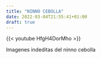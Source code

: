 ```yaml
---
title: "NINNO CEBOLLA"
date: 2022-03-04T21:55:41+01:00
draft: true
---
```

{{< youtube HfgH4DorMho >}}

Imagenes indeditas del ninno cebolla
